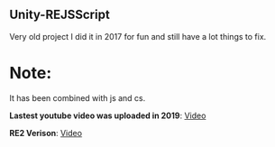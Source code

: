 ## Unity-REJSScript

Very old project I did it in 2017 for fun and still have a lot things to fix.

# Note:

It has been combined with js and cs.

**Lastest youtube video was uploaded in 2019**:
  [Video](https://www.youtube.com/watch?v=T7M3nSJU_5E)

**RE2 Verison**:
  [Video](https://www.youtube.com/watch?v=SXNBvAoOdBc)
